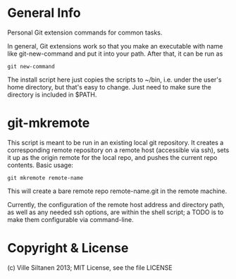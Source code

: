 # General Info

Personal Git extension commands for common tasks.

In general, Git extensions work so that you make an executable with
name like git-new-command and put it into your path. After that, it
can be run as

    git new-command
	
The install script here just copies the scripts to ~/bin, i.e. under
the user's home directory, but that's easy to change. Just need to
make sure the directory is included in $PATH.

# git-mkremote

This script is meant to be run in an existing local git repository. It
creates a corresponding remote repository on a remote host (accessible
via ssh), sets it up as the origin remote for the local repo, and
pushes the current repo contents. Basic usage:

    git mkremote remote-name
	
This will create a bare remote repo remote-name.git in the remote
machine. 

Currently, the configuration of the remote host address and directory
path, as well as any needed ssh options, are within the shell script;
a TODO is to make them configurable via command-line.

# Copyright & License

(c) Ville Siltanen 2013; MIT License, see the file LICENSE




